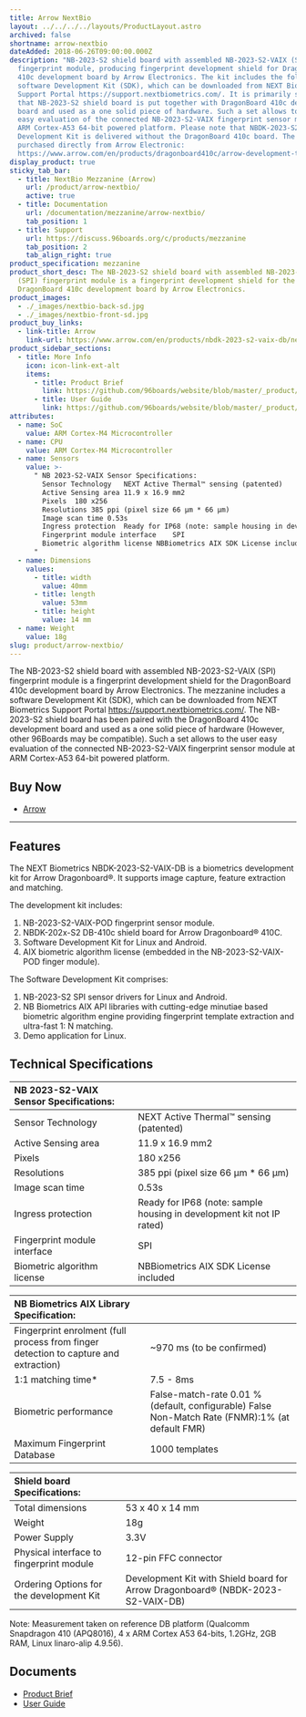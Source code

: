 ```yaml
---
title: Arrow NextBio
layout: ../../../../layouts/ProductLayout.astro
archived: false
shortname: arrow-nextbio
dateAdded: 2018-06-26T09:00:00.000Z
description: "NB-2023-S2 shield board with assembled NB-2023-S2-VAIX (SPI)
  fingerprint module, producing fingerprint development shield for DragonBoard
  410c development board by Arrow Electronics. The kit includes the following:
  software Development Kit (SDK), which can be downloaded from NEXT Biometrics
  Support Portal https://support.nextbiometrics.com/. It is primarily supposed
  that NB-2023-S2 shield board is put together with DragonBoard 410c development
  board and used as a one solid piece of hardware. Such a set allows to the user
  easy evaluation of the connected NB-2023-S2-VAIX fingerprint sensor module at
  ARM Cortex-A53 64-bit powered platform. Please note that NBDK-2023-S2-VAIX-DB
  Development Kit is delivered without the DragonBoard 410c board. The can be
  purchased directly from Arrow Electronic:
  https://www.arrow.com/en/products/dragonboard410c/arrow-development-tools"
display_product: true
sticky_tab_bar:
  - title: NextBio Mezzanine (Arrow)
    url: /product/arrow-nextbio/
    active: true
  - title: Documentation
    url: /documentation/mezzanine/arrow-nextbio/
    tab_position: 1
  - title: Support
    url: https://discuss.96boards.org/c/products/mezzanine
    tab_position: 2
    tab_align_right: true
product_specification: mezzanine
product_short_desc: The NB-2023-S2 shield board with assembled NB-2023-S2-VAIX
  (SPI) fingerprint module is a fingerprint development shield for the
  DragonBoard 410c development board by Arrow Electronics.
product_images:
  - ./_images/nextbio-back-sd.jpg
  - ./_images/nextbio-front-sd.jpg
product_buy_links:
  - link-title: Arrow
    link-url: https://www.arrow.com/en/products/nbdk-2023-s2-vaix-db/next-biometrics-group-asa
product_sidebar_sections:
  - title: More Info
    icon: icon-link-ext-alt
    items:
      - title: Product Brief
        link: https://github.com/96boards/website/blob/master/_product/mezzanine/arrow-nextbio/files/productbriefnbdk-2023-s2-vaix-db.pdf
      - title: User Guide
        link: https://github.com/96boards/website/blob/master/_product/mezzanine/arrow-nextbio/files/nbdk-2023-s2-vaix-db-development-kit-user-guide-v1.2.pdf
attributes:
  - name: SoC
    value: ARM Cortex-M4 Microcontroller
  - name: CPU
    value: ARM Cortex-M4 Microcontroller
  - name: Sensors
    value: >-
      " NB 2023-S2-VAIX Sensor Specifications:
        Sensor Technology	NEXT Active Thermal™ sensing (patented)
        Active Sensing area	11.9 x 16.9 mm2
        Pixels	180 x256
        Resolutions	385 ppi (pixel size 66 µm * 66 µm)
        Image scan time	0.53s
        Ingress protection	Ready for IP68 (note: sample housing in development kit not IP rated)
        Fingerprint module interface	SPI
        Biometric algorithm license	NBBiometrics AIX SDK License included
      "
  - name: Dimensions
    values:
      - title: width
        value: 40mm
      - title: length
        value: 53mm
      - title: height
        value: 14 mm
  - name: Weight
    value: 18g
slug: product/arrow-nextbio/
---
```


The NB-2023-S2 shield board with assembled NB-2023-S2-VAIX (SPI) fingerprint module is a fingerprint development shield for the DragonBoard 410c development board by Arrow Electronics. The mezzanine includes a software Development Kit (SDK), which can be downloaded from NEXT Biometrics Support Portal https://support.nextbiometrics.com/. The NB-2023-S2 shield board has been paired with the DragonBoard 410c development board and used as a one solid piece of hardware (However, other 96Boards may be compatible). Such a set allows to the user easy evaluation of the connected NB-2023-S2-VAIX fingerprint sensor module at ARM Cortex-A53 64-bit powered platform.

## Buy Now

- [Arrow](https://www.arrow.com/en/products/nbdk-2023-s2-vaix-db/next-biometrics-group-asa)

***

## Features

The NEXT Biometrics NBDK-2023-S2-VAIX-DB is a biometrics development kit for Arrow Dragonboard®. It supports image capture, feature extraction and matching.

The development kit includes:

1. NB-2023-S2-VAIX-POD fingerprint sensor module.
2. NBDK-202x-S2 DB-410c shield board for Arrow Dragonboard® 410C.
3. Software Development Kit for Linux and Android.
4. AIX biometric algorithm license (embedded in the NB-2023-S2-VAIX-POD finger module).

The Software Development Kit comprises:

1. NB-2023-S2 SPI sensor drivers for Linux and Android.
2. NB Biometrics AIX API libraries with cutting-edge minutiae based biometric algorithm engine providing fingerprint template extraction and ultra-fast 1: N matching.
3. Demo application for Linux.

## Technical Specifications

| NB 2023-S2-VAIX Sensor Specifications:      |                                                                      |
|:--------------------------------------------|:---------------------------------------------------------------------|
| Sensor Technology                           | NEXT Active Thermal™ sensing (patented)                              |
| Active Sensing area                         | 11.9 x 16.9 mm2                                                      |
| Pixels                                      | 180 x256                                                             |
| Resolutions                                 | 385 ppi (pixel size 66 µm * 66 µm)                                   |
| Image scan time                             | 0.53s                                                                |
| Ingress protection                          | Ready for IP68 (note: sample housing in development kit not IP rated)|
| Fingerprint module interface                | SPI                                                                  |
| Biometric algorithm license                 | NBBiometrics AIX SDK License included                                |

| NB Biometrics AIX Library Specification:                                            |                               |
|:------------------------------------------------------------------------------------|:------------------------------|
| Fingerprint enrolment (full process from finger detection to capture and extraction)| ~970 ms (to be confirmed)     |
| 1:1 matching time*                                                                  | 7.5 - 8ms                     |
| Biometric performance                   | False-match-rate 0.01 % (default, configurable) False Non-Match Rate (FNMR):1% (at default FMR) |
| Maximum Fingerprint Database                                                        | 1000 templates                |

| Shield board Specifications:                |                                                                                     |
|:--------------------------------------------|:------------------------------------------------------------------------------------|
| Total dimensions                            | 53 x 40 x 14 mm                                                                     |
| Weight                                      | 18g                                                                                 |
| Power Supply                                | 3.3V                                                                                |
| Physical interface to fingerprint module    | 12-pin FFC connector                                                                |
| Ordering Options for the development Kit    | Development Kit with Shield board for Arrow Dragonboard® (NBDK-2023-S2-VAIX-DB)     |

Note: Measurement taken on reference DB platform (Qualcomm Snapdragon 410 (APQ8016), 4 x ARM Cortex A53 64-bits, 1.2GHz, 2GB RAM, Linux linaro-alip 4.9.56).

## Documents

- [Product Brief](https://github.com/96boards/website/blob/master/_product/mezzanine/arrow-nextbio/files/productbriefnbdk-2023-s2-vaix-db.pdf)
- [User Guide](https://github.com/96boards/website/blob/master/_product/mezzanine/arrow-nextbio/files/nbdk-2023-s2-vaix-db-development-kit-user-guide-v1.2.pdf)

